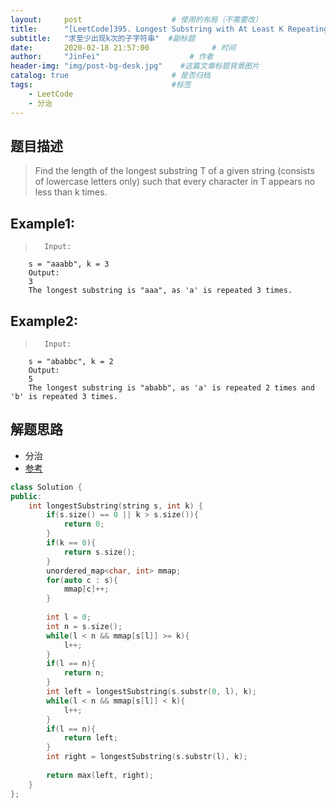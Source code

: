 ```yaml
---
layout:     post                    # 使用的布局（不需要改） 
title:      "[LeetCode]395. Longest Substring with At Least K Repeating Characters" # 标题  
subtitle:   "求至少出现k次的子字符串"  #副标题 
date:       2020-02-18 21:57:00              # 时间 
author:     "JinFei"                    # 作者 
header-img: "img/post-bg-desk.jpg"    #这篇文章标题背景图片 
catalog: true                       # 是否归档 
tags:                               #标签     
    - LeetCode
    - 分治
---
```


## 题目描述
>  Find the length of the longest substring T of a given string (consists of lowercase letters only) such that every character in T appears no less than k times.

## Example1:
 
>       Input:
        s = "aaabb", k = 3
        Output:
        3
        The longest substring is "aaa", as 'a' is repeated 3 times.

## Example2:
 
>       Input:
        s = "ababbc", k = 2
        Output:
        5
        The longest substring is "ababb", as 'a' is repeated 2 times and 'b' is repeated 3 times.

## 解题思路

- 分治
- [参考](https://leetcode.com/problems/longest-substring-with-at-least-k-repeating-characters/discuss/449949/Divide-and-conquer-solution-100-faster-than-other-solutions.)

```C++
class Solution {
public:
    int longestSubstring(string s, int k) {
        if(s.size() == 0 || k > s.size()){
            return 0;
        }
        if(k == 0){
            return s.size();
        }
        unordered_map<char, int> mmap;
        for(auto c : s){
            mmap[c]++;
        }
        
        int l = 0;
        int n = s.size();
        while(l < n && mmap[s[l]] >= k){
            l++;
        }
        if(l == n){
            return n;
        }
        int left = longestSubstring(s.substr(0, l), k);
        while(l < n && mmap[s[l]] < k){
            l++;
        }
        if(l == n){
            return left;
        }
        int right = longestSubstring(s.substr(l), k);
        
        return max(left, right);
    }
};
```
